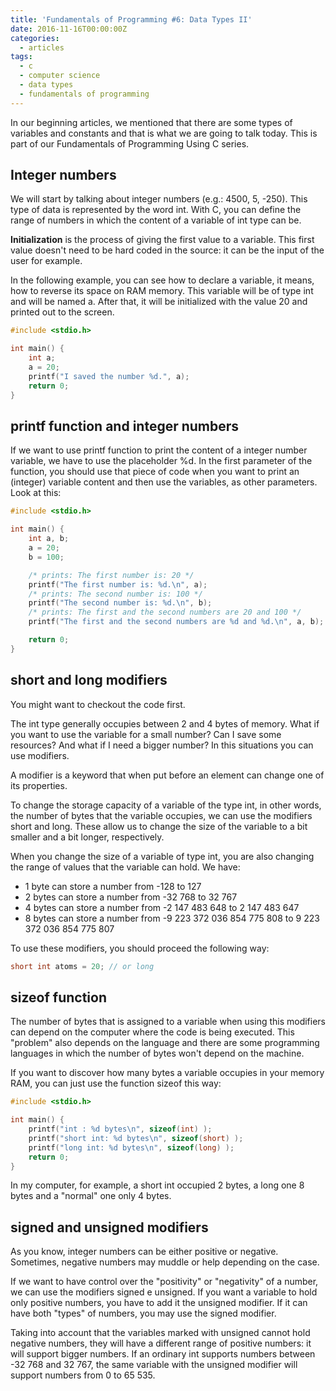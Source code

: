 ```yaml
---
title: 'Fundamentals of Programming #6: Data Types II'
date: 2016-11-16T00:00:00Z
categories:
  - articles
tags:
  - c
  - computer science
  - data types
  - fundamentals of programming
---
```


In our beginning articles, we mentioned that there are some
types of variables and constants and that is what we are going to talk today.
This is part of our Fundamentals of Programming Using C series.

<!--more-->

## Integer numbers

We will start by talking about integer numbers (e.g.: 4500, 5, -250). This type
of data is represented by the word int. With C, you can define the range of
numbers in which the content of a variable of int type can be.

**Initialization** is the process of giving the first value to a variable. This
first value doesn't need to be hard coded in the source: it can be the input of
the user for example.

In the following example, you can see how to declare a variable, it means, how
to reverse its space on RAM memory. This variable will be of type int and will
be named a. After that, it will be initialized with the value 20 and printed out
to the screen.

```c
#include <stdio.h>

int main() {      
    int a;
    a = 20;
    printf("I saved the number %d.", a);  
    return 0;      
}
```

## printf function and integer numbers

If we want to use printf function to print the content of a integer number variable, we have to use the placeholder %d. In the first parameter of the function, you should use that piece of code when you want to print an (integer) variable content and then use the variables, as other parameters. Look at this:

```c
#include <stdio.h>

int main() {
    int a, b;
    a = 20;
    b = 100;

    /* prints: The first number is: 20 */
    printf("The first number is: %d.\n", a);
    /* prints: The second number is: 100 */
    printf("The second number is: %d.\n", b);
    /* prints: The first and the second numbers are 20 and 100 */
    printf("The first and the second numbers are %d and %d.\n", a, b);

    return 0;
}
```

## short and long modifiers

You might want to checkout the code first.

The int type generally occupies between 2 and 4 bytes of memory. What if you want to use the variable for a small number? Can I save some resources? And what if I need a bigger number? In this situations you can use modifiers.

A modifier is a keyword that when put before an element can change one of its properties.

To change the storage capacity of a variable of the type int, in other words, the number of bytes that the variable occupies, we can use the modifiers short and long. These allow us to change the size of the variable to a bit smaller and a bit longer, respectively.

When you change the size of a variable of type int, you are also changing the range of values that the variable can hold. We have:

* 1 byte can store a number from -128 to 127
* 2 bytes can store a number from -32 768 to 32 767
* 4 bytes can store a number from -2 147 483 648 to 2 147 483 647
* 8 bytes can store a number from -9 223 372 036 854 775 808 to 9 223 372 036 854
775 807

To use these modifiers, you should proceed the following way:

```c
short int atoms = 20; // or long
```

## sizeof function

The number of bytes that is assigned to a variable when using this modifiers can depend on the computer where the code is being executed. This "problem" also depends on the language and there are some programming languages in which the number of bytes won't depend on the machine.

If you want to discover how many bytes a variable occupies in your memory RAM, you can just use the function sizeof this way:

```c
#include <stdio.h>

int main() {    
    printf("int : %d bytes\n", sizeof(int) );
    printf("short int: %d bytes\n", sizeof(short) );
    printf("long int: %d bytes\n", sizeof(long) );
    return 0;
}
```

In my computer, for example, a short int occupied 2 bytes, a long one 8 bytes and a "normal" one only 4 bytes.

## signed and unsigned modifiers

As you know, integer numbers can be either positive or negative. Sometimes, negative numbers may muddle or help depending on the case.

If we want to have control over the "positivity" or "negativity" of a number, we can use the modifiers signed e unsigned. If you want a variable to hold only positive numbers, you have to add it the unsigned modifier. If it can have both "types" of numbers, you may use the signed modifier.

Taking into account that the variables marked with unsigned cannot hold negative numbers, they will have a different range of positive numbers: it will support bigger numbers. If an ordinary int supports numbers between -32 768 and 32 767, the same variable with the unsigned modifier will support numbers from 0 to 65 535.
